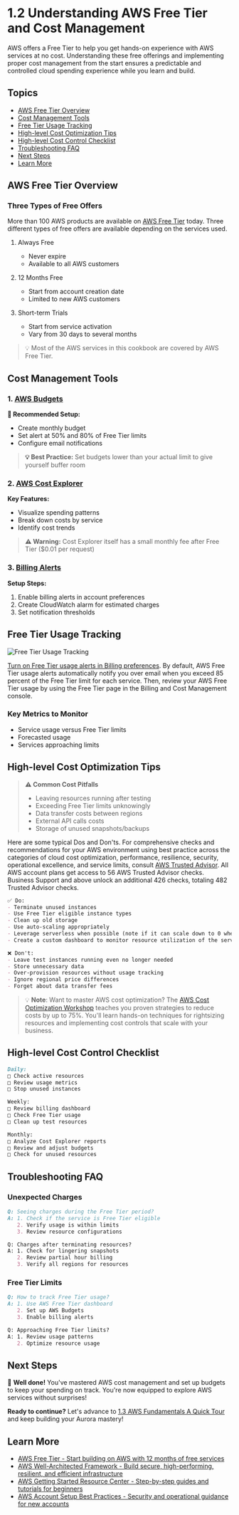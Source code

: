 # 1.2 Understanding AWS Free Tier and Cost Management

AWS offers a Free Tier to help you get hands-on experience with AWS services at no cost. Understanding these free offerings and implementing proper cost management from the start ensures a predictable and controlled cloud spending experience while you learn and build.

## Topics

- [AWS Free Tier Overview](#aws-free-tier-overview)
- [Cost Management Tools](#cost-management-tools)
- [Free Tier Usage Tracking](#free-tier-usage-tracking)
- [High-level Cost Optimization Tips](#high-level-cost-optimization-tips)
- [High-level Cost Control Checklist](#high-level-cost-control-checklist)
- [Troubleshooting FAQ](#troubleshooting-faq)
- [Next Steps](#next-steps)
- [Learn More](#learn-more)

## AWS Free Tier Overview

### Three Types of Free Offers

More than 100 AWS products are available on [AWS Free Tier](https://aws.amazon.com/free/) today. Three different types of free offers are available
depending on the services used. 

1. Always Free
   - Never expire
   - Available to all AWS customers

2. 12 Months Free
   - Start from account creation date
   - Limited to new AWS customers

3. Short-term Trials
   - Start from service activation
   - Vary from 30 days to several months

> 💡 Most of the AWS services in this cookbook are covered by AWS Free Tier.

## Cost Management Tools

### 1. [AWS Budgets](https://aws.amazon.com/aws-cost-management/aws-budgets/)

**📌 Recommended Setup:**
- Create monthly budget
- Set alert at 50% and 80% of Free Tier limits
- Configure email notifications

> **💡 Best Practice:** Set budgets lower than your actual limit to give yourself buffer room

### 2. [AWS Cost Explorer](https://aws.amazon.com/aws-cost-management/aws-cost-explorer/)

**Key Features:**
- Visualize spending patterns
- Break down costs by service
- Identify cost trends

> **⚠️ Warning:** Cost Explorer itself has a small monthly fee after Free Tier ($0.01 per request)

### 3. [Billing Alerts](https://docs.aws.amazon.com/AmazonCloudWatch/latest/monitoring/monitor_estimated_charges_with_cloudwatch.html)

**Setup Steps:**

1. Enable billing alerts in account preferences
2. Create CloudWatch alarm for estimated charges
3. Set notification thresholds

## Free Tier Usage Tracking

![Free Tier Usage Tracking](../images/1.2-create-free-tier-alert.gif)

[Turn on Free Tier usage alerts in Billing preferences](https://docs.aws.amazon.com/awsaccountbilling/latest/aboutv2/tracking-free-tier-usage.html). By default, AWS Free Tier usage alerts automatically notify you over email when you exceed 85 percent of the Free Tier limit for each service. Then, review your AWS Free Tier usage by using the Free Tier page in the Billing and Cost Management console.

### Key Metrics to Monitor
- Service usage versus Free Tier limits
- Forecasted usage
- Services approaching limits

## High-level Cost Optimization Tips

> **⚠️ Common Cost Pitfalls**
> 
> - Leaving resources running after testing
> - Exceeding Free Tier limits unknowingly
> - Data transfer costs between regions
> - External API calls costs
> - Storage of unused snapshots/backups

Here are some typical Dos and Don'ts. For comprehensive checks and recommendations for your AWS environment using best practice across the categories of cloud cost optimization, performance, resilience, security, operational excellence, and service limits, consult [AWS Trusted Advisor](https://aws.amazon.com/premiumsupport/technology/trusted-advisor/). All AWS account plans get access to 56 AWS Trusted Advisor checks. Business Support and above unlock an additional 426 checks, totaling 482 Trusted Advisor checks.

```markdown
✅ Do:
- Terminate unused instances
- Use Free Tier eligible instance types
- Clean up old storage
- Use auto-scaling appropriately
- Leverage serverless when possible (note if it can scale down to 0 when idle)
- Create a custom dashboard to monitor resource utilization of the services

❌ Don't:
- Leave test instances running even no longer needed
- Store unnecessary data
- Over-provision resources without usage tracking
- Ignore regional price differences
- Forget about data transfer fees
```

> 💡 **Note**: Want to master AWS cost optimization? The [AWS Cost Optimization Workshop](https://catalog.workshops.aws/well-architected-cost-optimization/en-US) teaches you proven strategies to reduce costs by up to 75%. You\'ll learn hands-on techniques for rightsizing resources and implementing cost controls that scale with your business.

## High-level Cost Control Checklist

```markdown
Daily:
□ Check active resources
□ Review usage metrics
□ Stop unused instances

Weekly:
□ Review billing dashboard
□ Check Free Tier usage
□ Clean up test resources

Monthly:
□ Analyze Cost Explorer reports
□ Review and adjust budgets
□ Check for unused resources
```

## Troubleshooting FAQ

### Unexpected Charges
```markdown
Q: Seeing charges during the Free Tier period?
A: 1. Check if the service is Free Tier eligible
   2. Verify usage is within limits
   3. Review resource configurations

Q: Charges after terminating resources?
A: 1. Check for lingering snapshots
   2. Review partial hour billing
   3. Verify all regions for resources
```

### Free Tier Limits
```markdown
Q: How to track Free Tier usage?
A: 1. Use AWS Free Tier dashboard
   2. Set up AWS Budgets
   3. Enable billing alerts

Q: Approaching Free Tier limits?
A: 1. Review usage patterns
   2. Optimize resource usage
```

## Next Steps

🎉 **Well done!** You've mastered AWS cost management and set up budgets to keep your spending on track. You're now equipped to explore AWS services without surprises!

**Ready to continue?** Let's advance to [1.3 AWS Fundamentals A Quick Tour](../1.3_AWS_Fundamentals_A_Quick_Tour) and keep building your Aurora mastery!

## Learn More

- [AWS Free Tier - Start building on AWS with 12 months of free services](https://aws.amazon.com/free/)
- [AWS Well-Architected Framework - Build secure, high-performing, resilient, and efficient infrastructure](https://aws.amazon.com/architecture/well-architected/)
- [AWS Getting Started Resource Center - Step-by-step guides and tutorials for beginners](https://aws.amazon.com/getting-started/)
- [AWS Account Setup Best Practices - Security and operational guidance for new accounts](https://docs.aws.amazon.com/accounts/latest/reference/best-practices.html)
